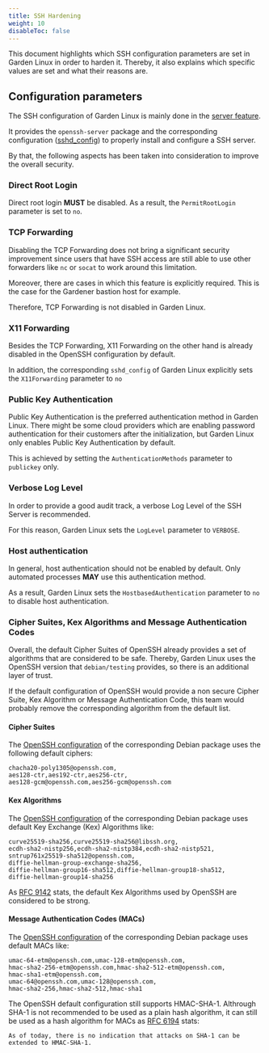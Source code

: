 ```yaml
---
title: SSH Hardening
weight: 10
disableToc: false
---
```


This document highlights which SSH configuration parameters are set in Garden Linux in order to harden it. Thereby, it also explains which specific values are set and what their reasons are.

## Configuration parameters
The SSH configuration of Garden Linux is mainly done in the [server feature](https://github.com/gardenlinux/gardenlinux/tree/main/features/server).

It provides the `openssh-server` package and the corresponding configuration ([sshd_config](https://github.com/gardenlinux/gardenlinux/blob/main/features/server/file.include/etc/ssh/sshd_config)) to properly install and configure a SSH server.

By that, the following aspects has been taken into consideration to improve the overall security.

### Direct Root Login
Direct root login **MUST** be disabled. As a result, the `PermitRootLogin` parameter is set to `no`.

### TCP Forwarding
Disabling the TCP Forwarding does not bring a significant security improvement since users that have SSH access are still able to use other forwarders like `nc` or `socat` to work around this limitation.

Moreover, there are cases in which this feature is explicitly required. This is the case for the Gardener bastion host for example.

Therefore, TCP Forwarding is not disabled in Garden Linux.

### X11 Forwarding
Besides the TCP Forwarding, X11 Forwarding on the other hand is already disabled in the OpenSSH configuration by default.

In addition, the corresponding `sshd_config` of Garden Linux explicitly sets the `X11Forwarding` parameter to `no`

### Public Key Authentication
Public Key Authentication is the preferred authentication method in Garden Linux. There might be some cloud providers which are enabling password authentication for their customers after the initialization, but Garden Linux only enables Public Key Authentication by default.

This is achieved by setting the `AuthenticationMethods` parameter to `publickey` only.

### Verbose Log Level
In order to provide a good audit track, a verbose Log Level of the SSH Server is recommended.

For this reason, Garden Linux sets the `LogLevel` parameter to `VERBOSE`.

### Host authentication
In general, host authentication should not be enabled by default. Only automated processes **MAY** use this authentication method.

As a result, Garden Linux sets the `HostbasedAuthentication` parameter to `no` to disable host authentication.

### Cipher Suites, Kex Algorithms and Message Authentication Codes
Overall, the default Cipher Suites of OpenSSH already provides a set of algorithms that are considered to be safe. Thereby, Garden Linux uses the OpenSSH version that `debian/testing` provides, so there is an additional layer of trust.

If the default configuration of OpenSSH would provide a non secure Cipher Suite, Kex Algorithm or Message Authentication Code, this team would probably remove the corresponding algorithm from the default list.

#### Cipher Suites

The [OpenSSH configuration](https://salsa.debian.org/ssh-team/openssh/-/blob/debian/1%258.9p1-3/sshd_config.0#L276-278) of the corresponding Debian package uses the following default ciphers:
```
chacha20-poly1305@openssh.com,
aes128-ctr,aes192-ctr,aes256-ctr,
aes128-gcm@openssh.com,aes256-gcm@openssh.com
```

#### Kex Algorithms

The [OpenSSH configuration](https://salsa.debian.org/ssh-team/openssh/-/blob/debian/1%258.9p1-3/sshd_config.0#L580-585) of the corresponding Debian package uses default Key Exchange (Kex) Algorithms like:
```
curve25519-sha256,curve25519-sha256@libssh.org,
ecdh-sha2-nistp256,ecdh-sha2-nistp384,ecdh-sha2-nistp521,
sntrup761x25519-sha512@openssh.com,
diffie-hellman-group-exchange-sha256,
diffie-hellman-group16-sha512,diffie-hellman-group18-sha512,
diffie-hellman-group14-sha256

```

As [RFC 9142](https://datatracker.ietf.org/doc/rfc9142/) stats, the default Kex Algorithms used by OpenSSH are considered to be strong.

#### Message Authentication Codes (MACs)

The [OpenSSH configuration](https://salsa.debian.org/ssh-team/openssh/-/blob/debian/1%258.9p1-3/sshd_config.0#L668-672) of the corresponding Debian package uses default MACs like:
```
umac-64-etm@openssh.com,umac-128-etm@openssh.com,
hmac-sha2-256-etm@openssh.com,hmac-sha2-512-etm@openssh.com,
hmac-sha1-etm@openssh.com,
umac-64@openssh.com,umac-128@openssh.com,
hmac-sha2-256,hmac-sha2-512,hmac-sha1
```

The OpenSSH default configuration still supports HMAC-SHA-1. Althrough SHA-1 is not recommended to be used as a plain hash algorithm, it can still be used as a hash algorithm for MACs as [RFC 6194](https://datatracker.ietf.org/doc/rfc6194/) stats:
```
As of today, there is no indication that attacks on SHA-1 can be extended to HMAC-SHA-1.
```
